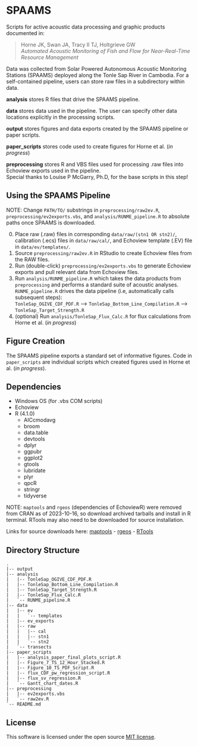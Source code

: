 # SPAAMS
Scripts for active acoustic data processing and graphic products documented in:

>Horne JK, Swan JA, Tracy II TJ, Holtgrieve GW  
*Automated Acoustic Monitoring of Fish and Flow for Near-Real-Time Resource Management*

Data was collected from Solar Powered Autonomous Acoustic Monitoring Stations (SPAAMS) deployed along the Tonle Sap River in Cambodia. For a self-contained pipeline, users can store raw files in a subdirectory within data.

**analysis** stores R files that drive the SPAAMS pipeline.

**data** stores data used in the pipeline. The user can specify other data locations explicitly in the processing scripts.

**output** stores figures and data exports created by the SPAAMS pipeline or paper scripts.

**paper_scripts** stores code used to create figures for Horne et al. (*in progress*)

**preprocessing** stores R and VBS files used for processing .raw files into Echoview exports used in the pipeline.  
Special thanks to Louise P McGarry, Ph.D, for the base scripts in this step!

## Using the SPAAMS Pipeline
NOTE: Change ``PATH/TO/`` substrings in ``preprocessing/raw2ev.R``, ``preprocessing/ev2exports.vbs``, and ``analysis/RUNME_pipeline.R`` to absolute paths once SPAAMS is downloaded.

0. Place raw (.raw) files in corresponding ``data/raw/(stn1 OR stn2)/``, calibration (.ecs) files in ``data/raw/cal/``, and Echoview template (.EV) file in ``data/ev/templates/``.
1. Source ``preprocessing/raw2ev.R`` in RStudio to create Echoview files from the RAW files.
2. Run (double-click) ``preprocessing/ev2exports.vbs`` to generate Echoview exports and pull relevant data from Echoview files.
3. Run ``analysis/RUNME_pipeline.R`` which takes the data products from ``preprocessing`` and performs a standard suite of acoustic analyses.  
``RUNME_pipeline.R`` drives the data pipeline (i.e, automatically calls subsequent steps):  
``TonleSap_OGIVE_CDF_PDF.R`` --> ``TonleSap_Bottom_Line_Compilation.R`` --> ``TonleSap_Target_Strength.R``
4. (optional) Run ``analysis/TonleSap_Flux_Calc.R`` for flux calculations from Horne et al. (*in progress*) 

## Figure Creation
The SPAAMS pipeline exports a standard set of informative figures. Code in ``paper_scripts`` are individual scripts which created figures used in Horne et al. (*in progress*).

## Dependencies
* Windows OS (for .vbs COM scripts)
* Echoview
* R (4.1.0)
    * AICcmodavg
    * broom
    * data.table
    * devtools
    * dplyr
    * ggpubr
    * ggplot2
    * gtools
    * lubridate
    * plyr
    * qpcR
    * stringr
    * tidyverse

NOTE: ``maptools`` and ``rgeos`` (dependencies of EchoviewR) were removed from CRAN as of 2023-10-16, so download archived tarballs and install in R terminal. RTools may also need to be downloaded for source installation.

Links for source downloads here: [maptools](https://cran.r-project.org/src/contrib/Archive/maptools/) - [rgeos](https://cran.r-project.org/src/contrib/Archive/rgeos/) - [RTools](https://cran.r-project.org/bin/windows/Rtools/rtools43/rtools.html)

## Directory Structure
```
.
|-- output
|-- analysis
|   |-- TonleSap_OGIVE_CDF_PDF.R
|   |-- TonleSap_Bottom_Line_Compilation.R
|   |-- TonleSap_Target_Strength.R
|   |-- TonleSap_Flux_Calc.R
|   `-- RUNME_pipeline.R
|-- data
|   |-- ev
|   |   `-- templates
|   |-- ev_exports
|   |-- raw
|   |   |-- cal
|   |   |-- stn1
|   |   `-- stn2
|   `-- transects
|-- paper_scripts
|   |-- analysis_paper_final_plots_script.R
|   |-- Figure_7_TS_12_Hour_Stacked.R
|   |-- Figure_10_TS_PDF_Script.R
|   |-- flux_CDF_pw_regression_script.R
|   |-- flux_sv_regression.R
|   `-- Gantt_chart_dates.R
|-- preprocessing
|   |-- ev2exports.vbs
|   `-- raw2ev.R
`-- README.md
```

## License
This software is licensed under the open source [MIT license](LICENSE).